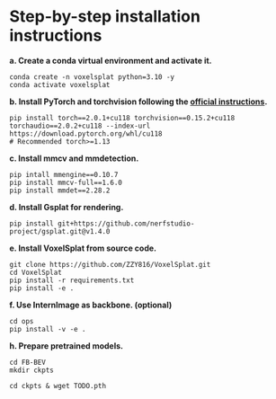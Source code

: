 # Step-by-step installation instructions


**a. Create a conda virtual environment and activate it.**
```shell
conda create -n voxelsplat python=3.10 -y
conda activate voxelsplat
```

**b. Install PyTorch and torchvision following the [official instructions](https://pytorch.org/).**
```shell
pip install torch==2.0.1+cu118 torchvision==0.15.2+cu118 torchaudio==2.0.2+cu118 --index-url https://download.pytorch.org/whl/cu118
# Recommended torch>=1.13
```

**c. Install mmcv and mmdetection.**
```shell
pip intall mmengine==0.10.7
pip install mmcv-full==1.6.0
pip install mmdet==2.28.2
```

**d. Install Gsplat for rendering.**
```shell
pip install git+https://github.com/nerfstudio-project/gsplat.git@v1.4.0
```

**e. Install VoxelSplat from source code.**
```shell
git clone https://github.com/ZZY816/VoxelSplat.git
cd VoxelSplat
pip install -r requirements.txt
pip install -e .
```

**f. Use InternImage as backbone. (optional)**
```shell
cd ops 
pip install -v -e .
```

**h. Prepare pretrained models.**
```shell
cd FB-BEV
mkdir ckpts

cd ckpts & wget TODO.pth
```


